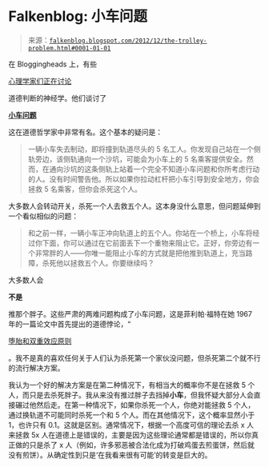 <!--yml

category: 未分类

日期：2024 年 5 月 12 日 20:17:58

-->

# Falkenblog: 小车问题

> 来源：[`falkenblog.blogspot.com/2012/12/the-trolley-problem.html#0001-01-01`](http://falkenblog.blogspot.com/2012/12/the-trolley-problem.html#0001-01-01)

在 Bloggingheads 上，有些

[心理学家们正在讨论](http://bloggingheads.tv/videos/13596?in=13:30&out=15:59)

道德判断的神经学。他们谈讨了

[**小车问题**](http://en.wikipedia.org/wiki/Trolley_problem)

这在道德哲学家中非常有名。这个基本的疑问是：

> 一辆小车失去制动，即将撞到轨道尽头的 5 名工人。你发现自己站在一个侧轨旁边，该侧轨通向一个沙坑，可能会为小车上的 5 名乘客提供安全。然而，在通向沙坑的这条侧轨上站着一个完全不知道小车问题和你所考虑行动的人。没有时间警告他。所以如果你拉动杠杆把小车引导到安全地方，你会拯救 5 名乘客，但你会杀死这个人。

大多数人会转动开关，杀死一个人去救五个人。这本身没什么意思，但问题延伸到一个看似相似的问题：

> 和之前一样，一辆小车正冲向轨道上的五个人。你站在一个桥上，小车将经过你下面，你可以通过在它前面丢下一个重物来阻止它。正好，你旁边有一个非常胖的人——你唯一能阻止小车的方式就是把他推到轨道上，充当路障，杀死他以拯救五个人。你要继续吗？

大多数人会

**不是**

推那个胖子。这些严肃的两难问题构成了小车问题，这是菲利帕·福特在她 1967 年的一篇论文中首先提出的道德悖论，“

[堕胎和双重效应原则](http://www2.econ.iastate.edu/classes/econ362/hallam/readings/footdoubleeffect.pdf)

。我不是真的喜欢任何关于人们认为杀死第一个家伙没问题，但杀死第二个就不行的流行解决方案。

我认为一个好的解决方案是在第二种情况下，有相当大的概率你不是在拯救 5 个人，而只是去杀死胖子。我从来没有推过胖子去挡掉**小车**，但我怀疑大部分人会直接碾过他然后走。在第一种情况下，如果你杀死一个人，你绝对能拯救 5 个人，通过换轨道不可能同时杀死一个和 5 个人。而在其他情况下，这个概率显然小于 1，也许只有 0.1。这就是区别。通常情况下，根据一个高度可信的理论去杀 x 人来拯救 5x 人在道德上是错误的，主要是因为这些理论通常都是错误的，所以你真正做的只是杀了 x 人（例如，许多邪恶被合法化成为打破鸡蛋去煎蛋饼，然后就没有煎饼）。从确定性到只是‘在我看来很有可能’的转变是巨大的。
